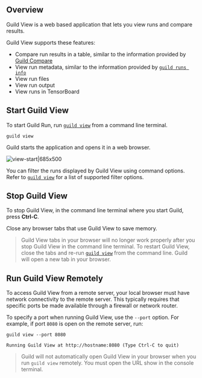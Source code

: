 <!-- -*- eval: (visual-line-mode 1) -*- -->

<div data-theme-toc="true"></div>
<div data-guild-docs="true"></div>

<!-- TODO

Sections on:

- Comparing runs
- Viewing run info
- Viewing run files
- Viewing and filtering run output
- Using TensorBoard

-->

## Overview

Guild View is a web based application that lets you view runs and compare results.

Guild View supports these features:

- Compare run results in a table, similar to the information provided by [Guild Compare](/docs/compare)
- View run metadata, similar to the information provided by [`guild runs info`](/commands/runs-info)
- View run files
- View run output
- View runs in TensorBoard

## Start Guild View

To start Guild Run, run [`guild view`](/commands/view) from a command line terminal.

``` command
guild view
```

Guild starts the application and opens it in a web browser.

![view-start|685x500](upload://1j2gFVZeJ89JGiqgCa6yviRlK9K.png)

You can filter the runs displayed by Guild View using command options. Refer to [`guild view`](/commands/view) for a list of supported filter options.

## Stop Guild View

To stop Guild View, in the command line terminal where you start Guild, press **Ctrl-C**.

Close any browser tabs that use Guild View to save memory.

> <span data-guild-class="callout important"></span>Guild View tabs in your browser will no longer work properly after you stop Guild View in the command line terminal. To restart Guild View, close the tabs and re-run [`guild view`](/commands/view) from the command line. Guild will open a new tab in your browser.

## Run Guild View Remotely

To access Guild View from a remote server, your local browser must have network connectivity to the remote server. This typically requires that specific ports be made available through a firewall or network router.

To specify a port when running Guild View, use the `--port` option. For example, if port `8080` is open on the remote server, run:

``` command
guild view --port 8080
```

``` output
Running Guild View at http://hostname:8080 (Type Ctrl-C to quit)
```

> <span data-guild-class="callout important"></span>Guild will not automatically open Guild View in your browser when you run `guild view` remotely. You must open the URL show in the console terminal.
